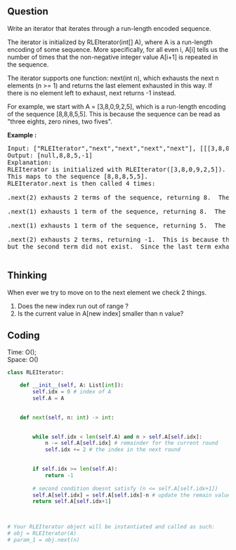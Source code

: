## Question
Write an iterator that iterates through a run-length encoded sequence.<br>

The iterator is initialized by RLEIterator(int[] A), where A is a run-length encoding of some sequence.  More specifically, for all even i, A[i] tells us the number of times that the non-negative integer value A[i+1] is repeated in the sequence.<br>

The iterator supports one function: next(int n), which exhausts the next n elements (n >= 1) and returns the last element exhausted in this way.  If there is no element left to exhaust, next returns -1 instead.<br>

For example, we start with A = [3,8,0,9,2,5], which is a run-length encoding of the sequence [8,8,8,5,5].  This is because the sequence can be read as "three eights, zero nines, two fives".

**Example :**   
<pre>
Input: ["RLEIterator","next","next","next","next"], [[[3,8,0,9,2,5]],[2],[1],[1],[2]]
Output: [null,8,8,5,-1]
Explanation: 
RLEIterator is initialized with RLEIterator([3,8,0,9,2,5]).
This maps to the sequence [8,8,8,5,5].
RLEIterator.next is then called 4 times:

.next(2) exhausts 2 terms of the sequence, returning 8.  The remaining sequence is now [8, 5, 5].

.next(1) exhausts 1 term of the sequence, returning 8.  The remaining sequence is now [5, 5].

.next(1) exhausts 1 term of the sequence, returning 5.  The remaining sequence is now [5].

.next(2) exhausts 2 terms, returning -1.  This is because the first term exhausted was 5,
but the second term did not exist.  Since the last term exhausted does not exist, we return -1.

</pre>

## Thinking
When ever we try to move on to the next element we check 2 things.<br>
1. Does the new index run out of range ? <br>
2. Is the current value in A[new index] smaller than n value?

## Coding
Time: O();  </br>
Space: O()
```python
class RLEIterator:

    def __init__(self, A: List[int]):
        self.idx = 0 # index of A
        self.A = A 
        

    def next(self, n: int) -> int:

    	
        while self.idx < len(self.A) and n > self.A[self.idx]:
            n -= self.A[self.idx] # remainder for the current round
            self.idx += 2 # the index in the next round
        

        if self.idx >= len(self.A):
            return -1
               
        # second condition doesnt satisfy (n <= self.A[self.idx+1])
        self.A[self.idx] = self.A[self.idx]-n # update the remain value that hasn't run through
        return self.A[self.idx+1]
            


# Your RLEIterator object will be instantiated and called as such:
# obj = RLEIterator(A)
# param_1 = obj.next(n)
```


